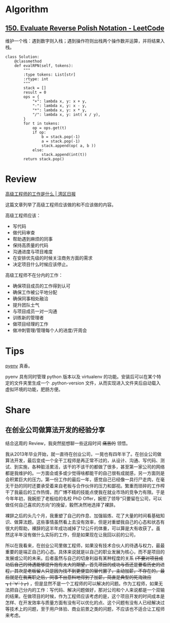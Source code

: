# Algorithm

## [150. Evaluate Reverse Polish Notation - LeetCode][1]
[1]: https://leetcode.com/problems/evaluate-reverse-polish-notation/

维护一个栈：遇到数字则入栈；遇到操作符则出栈两个操作数并运算，并将结果入栈。

```Python3
class Solution:
    @classmethod
    def evalRPN(self, tokens):
        """
        :type tokens: List[str]
        :rtype: int
        """
        stack = []
        result = 0
        ops = {
            "+": lambda x, y: x + y,
            "-": lambda x, y: x - y,
            "*": lambda x, y: x * y,
            "/": lambda x, y: int( x / y),
        }
        for t in tokens:
            op = ops.get(t)
            if op:
                b = stack.pop(-1)
                a = stack.pop(-1)
                stack.append(op( a, b ))
            else:
                stack.append(int(t))
        return stack.pop()
```

# Review

[高级工程师的工作是什么 | 湾区日报][2]

[2]: https://wanqu.co/a/7024/%E9%AB%98%E7%BA%A7%E5%B7%A5%E7%A8%8B%E5%B8%88%E7%9A%84%E5%B7%A5%E4%BD%9C%E6%98%AF%E4%BB%80%E4%B9%88/

这篇文章列举了高级工程师应该做的和不应该做的内容。

高级工程师应该：
- 写代码
- 做代码审查
- 帮助遇到麻烦的同事
- 保持高质量的代码
- 沟通进度与项目难度
- 在安排优先级的时候关注商务方面的需求
- 决定项目什么时候应该停止。

高级工程师不在分内的工作：
- 确保项目成员的工作得到认可
- 确保工作被公平地分配
- 确保同事相处融洽
- 提升团队士气
- 与项目成员一对一沟通
- 训练新的管理者
- 做项目经理的工作
- 做冲刺管理/管理每个人的进度/开周会

# Tips
[pyenv][3] 真香。

pyenv 具有同时管理 python 版本以及 virtualenv 的功能。安装后可以在某个特定的文件夹里生成一个 .python-version 文件，从而实现进入文件夹后自动载入虚拟环境的功能，肥肠方便。

[3]: https://github.com/pyenv/pyenv

# Share

## 在创业公司做算法开发的经验分享

结合这周的 Review，我突然挺想聊一些这段时间 ~~痛苦的~~ 领悟。

我从2013年毕业开始，就一直待在创业公司，一晃也有四年半了。在创业公司做算法开发，最后变成一个全干工程师是再正常不过的，从设计、沟通、写代码、测试、到实施，各种脏活累活，该干的不该干的都做了很多，甚至第一家公司的网络都是我维护的。一方面会或多或少觉得啥都能干的自己很有成就感，另一方面则是会积累巨大的压力。第一份工作的最后一年，感觉自己已经像一具行尸走肉，在毫无干劲的同时还要承受着来自老板与合作伙伴的压力和鄙视。繁重而琐碎的工作榨干了我最后的工作热情，而广博不精的技能点使我在就业市场的竞争力有限。于是今年年初，我婉拒了老板给的名校 PhD Offer，婉拒了领导“只要留在公司，可以做任何自己喜欢的方向”的挽留，毅然决然地选择了裸辞。

裸辞之后的头几个月，我重塑了自己的作息、加强锻炼、花了大量的时间看基础知识、做算法题。这些事情虽然看上去没有效率，但是对重塑我自己的心态和状态有很大的帮助，裸辞的这半年成功减掉了12公斤的体重，可以算是大有收获了。虽然这半年没有做什么实际的工作，但是如果现在让我回以前的公司，

所以在我看来，在创业公司里做工程师，如果没有技术合伙人的待遇与权力，最最重要的是端正自己的心态。具体来说就是以自己的职业发展为核心，而不是项目的发展或公司的未来。后者虽然与自己的切身利益有某种程度的关系 ~~(不要对项目成功后自己的待遇能够提升抱有太大的期望，首先项目的成功与否还是要看历史的进程，其次是老板留人只是因为找不到更便宜的替代罢了，主动加薪，不存在的，最后就是在我离职之后，同事不出意料地得到了加薪，简直是典型的死海效应┓( ´∀` )┏)~~ ，但是显然不是一个工程师的可以解决的问题。作为工程师，如果无法把自己分内的工作：写代码、解决问题做好，那对公司和个人来说都是一个双输的结果。在做项目的时候，作为工程师应该考虑的是，这个项目开发的时间成本是怎样、在开发效率与质量方面有没有可以优化的点、这个问题有没有人已经解决过等技术上的问题，至于用户体验、商业前景之类的问题，不应该也不适合让工程师来考虑。
